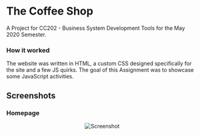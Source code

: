 # The Coffee Shop
A Project for CC202 - Business System Development Tools for the May 2020 Semester.

### How it worked
The website was written in HTML, a custom CSS designed specifically for the site and a few JS quirks. The goal of this Assignment was to showcase some JavaScript activities. 

## Screenshots

### Homepage
<p align="center">
    <img src="https://user-images.githubusercontent.com/56671915/112280248-c368ce80-8cbf-11eb-9d73-93651f9f85e8.png" alt="Screenshot"/>
</p>
